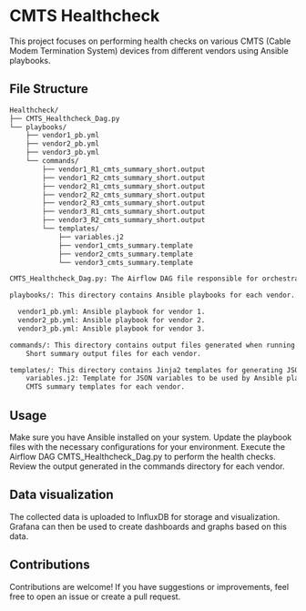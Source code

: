 # CMTS Healthcheck

This project focuses on performing health checks on various CMTS (Cable Modem Termination System) devices from different vendors using Ansible playbooks.

## File Structure

```markdown
Healthcheck/
├── CMTS_Healthcheck_Dag.py
└── playbooks/
    ├── vendor1_pb.yml
    ├── vendor2_pb.yml
    ├── vendor3_pb.yml
    └── commands/
        ├── vendor1_R1_cmts_summary_short.output
        ├── vendor1_R2_cmts_summary_short.output
        ├── vendor2_R1_cmts_summary_short.output
        ├── vendor2_R2_cmts_summary_short.output
        ├── vendor2_R3_cmts_summary_short.output
        ├── vendor3_R1_cmts_summary_short.output
        ├── vendor3_R2_cmts_summary_short.output
        └── templates/
            ├── variables.j2
            ├── vendor1_cmts_summary.template
            ├── vendor2_cmts_summary.template
            └── vendor3_cmts_summary.template

CMTS_Healthcheck_Dag.py: The Airflow DAG file responsible for orchestrating the health check tasks.

playbooks/: This directory contains Ansible playbooks for each vendor.

  vendor1_pb.yml: Ansible playbook for vendor 1.
  vendor2_pb.yml: Ansible playbook for vendor 2.
  vendor3_pb.yml: Ansible playbook for vendor 3.

commands/: This directory contains output files generated when running specific commands on the CMTS devices.
    Short summary output files for each vendor.

templates/: This directory contains Jinja2 templates for generating JSON variable files.
    variables.j2: Template for JSON variables to be used by Ansible playbooks.
    CMTS summary templates for each vendor.


```

## Usage


Make sure you have Ansible installed on your system.
Update the playbook files with the necessary configurations for your environment.
Execute the Airflow DAG CMTS_Healthcheck_Dag.py to perform the health checks.
Review the output generated in the commands directory for each vendor.



## Data visualization


The collected data is uploaded to InfluxDB for storage and visualization. Grafana can then be used to create dashboards and graphs based on this data.



## Contributions

Contributions are welcome! If you have suggestions or improvements, feel free to open an issue or create a pull request.

